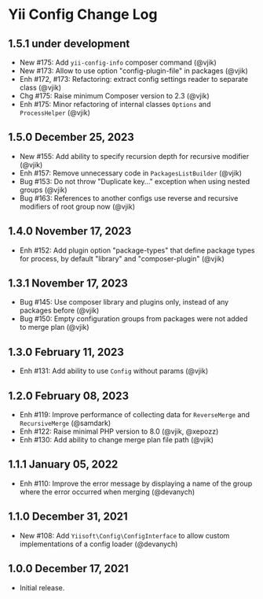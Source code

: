 # Yii Config Change Log

## 1.5.1 under development

- New #175: Add `yii-config-info` composer command (@vjik)
- New #173: Allow to use option "config-plugin-file" in packages (@vjik) 
- Enh #172, #173: Refactoring: extract config settings reader to separate class (@vjik)
- Chg #175: Raise minimum Composer version to 2.3 (@vjik)
- Enh #175: Minor refactoring of internal classes `Options` and `ProcessHelper` (@vjik)

## 1.5.0 December 25, 2023

- New #155: Add ability to specify recursion depth for recursive modifier (@vjik)
- Enh #157: Remove unnecessary code in `PackagesListBuilder` (@vjik)
- Bug #153: Do not throw "Duplicate key…" exception when using nested groups (@vjik)
- Bug #163: References to another configs use reverse and recursive modifiers of root group now (@vjik)

## 1.4.0 November 17, 2023

- Enh #152: Add plugin option "package-types" that define package types for process, by default "library" and
  "composer-plugin" (@vjik)

## 1.3.1 November 17, 2023

- Bug #145: Use composer library and plugins only, instead of any packages before (@vjik)
- Bug #150: Empty configuration groups from packages were not added to merge plan (@vjik)

## 1.3.0 February 11, 2023

- Enh #131: Add ability to use `Config` without params (@vjik)

## 1.2.0 February 08, 2023

- Enh #119: Improve performance of collecting data for `ReverseMerge` and `RecursiveMerge` (@samdark)
- Enh #122: Raise minimal PHP version to 8.0 (@vjik, @xepozz)
- Enh #130: Add ability to change merge plan file path (@vjik)

## 1.1.1 January 05, 2022

- Enh #110: Improve the error message by displaying a name of the group where the error occurred when merging (@devanych)

## 1.1.0 December 31, 2021

- New #108: Add `Yiisoft\Config\ConfigInterface` to allow custom implementations of a config loader (@devanych)

## 1.0.0 December 17, 2021

- Initial release.
